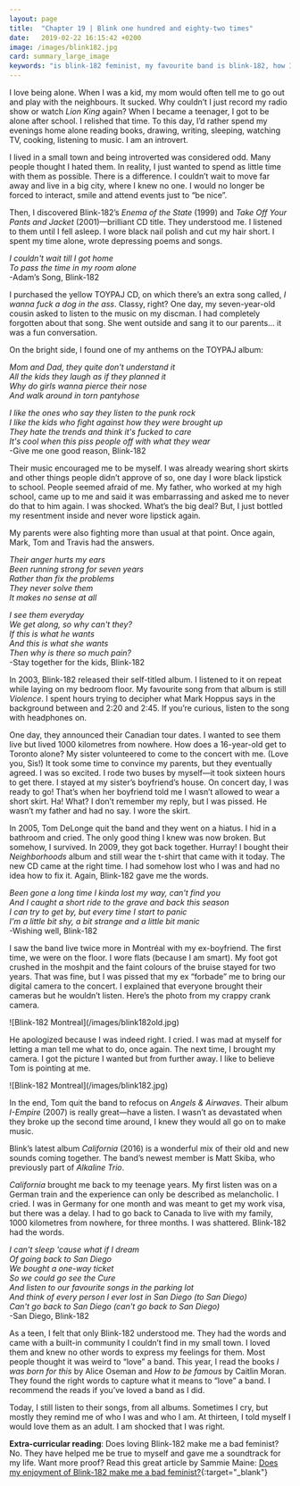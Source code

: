 ```yaml
---
layout: page
title:  "Chapter 19 | Blink one hundred and eighty-two times"
date:   2019-02-22 16:15:42 +0200
image: /images/blink182.jpg
card: summary_large_image
keywords: "is blink-182 feminist, my favourite band is blink-182, how I came to love blink-182, blink-182 and feminism, blink-182 introvert"
---
```

I love being alone. When I was a kid, my mom would often tell me to go out and play with the neighbours. It sucked. Why couldn’t I just record my radio show or watch *Lion King* again? When I became a teenager, I got to be alone after school. I relished that time. To this day, I’d rather spend my evenings home alone reading books, drawing, writing, sleeping, watching TV, cooking, listening to music. I am an introvert.

I lived in a small town and being introverted was considered odd. Many people thought I hated them. In reality, I just wanted to spend as little time with them as possible. There is a difference. I couldn’t wait to move far away and live in a big city, where I knew no one. I would no longer be forced to interact, smile and attend events just to “be nice”. 

Then, I discovered Blink-182’s *Enema of the State* (1999) and *Take Off Your Pants and Jacket* (2001)—brilliant CD title. They understood me. I listened to them until I fell asleep. I wore black nail polish and cut my hair short. I spent my time alone, wrote depressing poems and songs.

*I couldn't wait till I got home  
To pass the time in my room alone*  
-Adam’s Song, Blink-182

I purchased the yellow TOYPAJ CD, on which there’s an extra song called, *I wanna fuck a dog in the ass*. Classy, right? One day, my seven-year-old cousin asked to listen to the music on my discman. I had completely forgotten about that song. She went outside and sang it to our parents… it was a fun conversation.

On the bright side, I found one of my anthems on the TOYPAJ album: 

*Mom and Dad, they quite don't understand it  
All the kids they laugh as if they planned it  
Why do girls wanna pierce their nose  
And walk around in torn pantyhose*

*I like the ones who say they listen to the punk rock  
I like the kids who fight against how they were brought up  
They hate the trends and think it's fucked to care  
It's cool when this piss people off with what they wear*  
-Give me one good reason, Blink-182

Their music encouraged me to be myself. I was already wearing short skirts and other things people didn’t approve of so, one day I wore black lipstick to school. People seemed afraid of me. My father, who worked at my high school, came up to me and said it was embarrassing and asked me to never do that to him again. I was shocked. What’s the big deal? But, I just bottled my resentment inside and never wore lipstick again.

My parents were also fighting more than usual at that point. Once again, Mark, Tom and Travis had the answers.

*Their anger hurts my ears  
Been running strong for seven years  
Rather than fix the problems  
They never solve them  
It makes no sense at all*

*I see them everyday  
We get along, so why can't they?  
If this is what he wants  
And this is what she wants  
Then why is there so much pain?*  
-Stay together for the kids, Blink-182

In 2003, Blink-182 released their self-titled album. I listened to it on repeat while laying on my bedroom floor. My favourite song from that album is still *Violence*. I spent hours trying to decipher what Mark Hoppus says in the background between and 2:20 and 2:45. If you’re curious, listen to the song with headphones on. 

One day, they announced their Canadian tour dates. I wanted to see them live but lived 1000 kilometres from nowhere. How does a 16-year-old get to Toronto alone? My sister volunteered to come to the concert with me. (Love you, Sis!) It took some time to convince my parents, but they eventually agreed. I was so excited. I rode two buses by myself—it took sixteen hours to get there. I stayed at my sister’s boyfriend’s house. On concert day, I was ready to go! That’s when her boyfriend told me I wasn’t allowed to wear a short skirt. Ha! What? I don’t remember my reply, but I was pissed. He wasn’t my father and had no say. I wore the skirt. 

In 2005, Tom DeLonge quit the band and they went on a hiatus. I hid in a bathroom and cried. The only good thing I knew was now broken. But somehow, I survived. In 2009, they got back together. Hurray! I bought their *Neighborhoods* album and still wear the t-shirt that came with it today. The new CD came at the right time. I had somehow lost who I was and had no idea how to fix it. Again, Blink-182 gave me the words.

*Been gone a long time I kinda lost my way, can't find you  
And I caught a short ride to the grave and back this season  
I can try to get by, but every time I start to panic  
I'm a little bit shy, a bit strange and a little bit manic*  
-Wishing well, Blink-182

I saw the band live twice more in Montréal with my ex-boyfriend. The first time, we were on the floor. I wore flats (because I am smart). My foot got crushed in the moshpit and the faint colours of the bruise stayed for two years. That was fine, but I was pissed that my ex “forbade” me to bring our digital camera to the concert. I explained that everyone brought their cameras but he wouldn’t listen. Here’s the photo from my crappy crank camera.

<div class="image center" markdown="1">
![Blink-182 Montreal](/images/blink182old.jpg)
</div>

He apologized because I was indeed right. I cried. I was mad at myself for letting a man tell me what to do, once again. The next time, I brought my camera. I got the picture I wanted but from further away. I like to believe Tom is pointing at me.

<div class="image center" markdown="1">
![Blink-182 Montreal](/images/blink182.jpg)
</div>

In the end, Tom quit the band to refocus on *Angels & Airwaves*. Their album *I-Empire* (2007) is really great—have a listen. I wasn’t as devastated when they broke up the second time around, I knew they would all go on to make music. 

Blink’s latest album *California* (2016) is a wonderful mix of their old and new sounds coming together. The band’s newest member is Matt Skiba, who previously part of *Alkaline Trio*. 

*California* brought me back to my teenage years. My first listen was on a German train and the experience can only be described as melancholic. I cried. I was in Germany for one month and was meant to get my work visa, but there was a delay. I had to go back to Canada to live with my family, 1000 kilometres from nowhere, for three months. I was shattered. Blink-182 had the words.

*I can't sleep 'cause what if I dream  
Of going back to San Diego  
We bought a one-way ticket  
So we could go see the Cure  
And listen to our favourite songs in the parking lot  
And think of every person I ever lost in San Diego (to San Diego)  
Can't go back to San Diego (can't go back to San Diego)*  
-San Diego, Blink-182

As a teen, I felt that only Blink-182 understood me. They had the words and came with a built-in community I couldn’t find in my small town. I loved them and knew no other words to express my feelings for them. Most people thought it was weird to “love” a band. This year, I read the books *I was born for this* by Alice Oseman and *How to be famous* by Caitlin Moran. They found the right words to capture what it means to “love” a band. I recommend the reads if you’ve loved a band as I did.

Today, I still listen to their songs, from all albums. Sometimes I cry, but mostly they remind me of who I was and who I am. At thirteen, I told myself I would love them as an adult. I am shocked that I was right.

**Extra-curricular reading**: Does loving Blink-182 make me a bad feminist? No. They have helped me be true to myself and gave me a soundtrack for my life. Want more proof? Read this great article by Sammie Maine: [Does my enjoyment of Blink-182 make me a bad feminist?](http://drownedinsound.com/in_depth/4148110-does-my-enjoyment-of-blink-182-make-me-a-bad-feminist){:target="_blank"}
